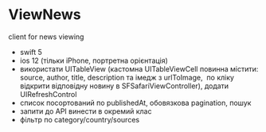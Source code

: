 # ViewNews
client for news viewing

- swift 5
- ios 12 (тільки iPhone, портретна орієнтація)
- використати UITableView (кастомна UITableViewCell повинна містити: source, author, title, description та імедж з urlToImage,  по кліку відкрити відповідну новину в SFSafariViewController), додати UIRefreshControl
- список посортований по publishedAt, обовязкова pagination, пошук
- запити до API винести в окремий клас
- фільтр по category/country/sources
